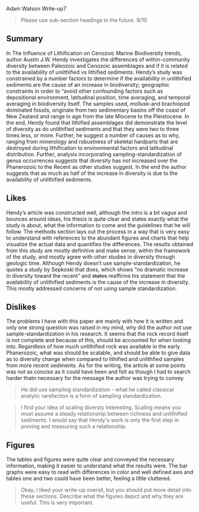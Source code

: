 Adam Watson
Write-up7

> Please use sub-section headings in the future.
> 9/10

## Summary 
In The Influence of Lithification on Cenozoic Marine Biodiversity trends, author Austin J.W. Hendy investigates the differences of within-community diversity between Paleozoic and Cenozoic assemblages and if it is related to the availability of unlithified vs lithified sediments. Hendy’s study was constrained by a number factors to determine if the availability in unlithified sediments are the cause of an increase in biodiversity; geographic constraints in order to “avoid other  confounding factors such as depositional environment, latitudinal position, time averaging, and temporal averaging in biodiversity itself.  The samples used, mollusk-and brachiopod dominated fossils, originate from two sedimentary basins off the coast of New Zealand and range in age from the late Miocene to the Pleistocene. In the end, Hendy found that lithified assemblages did demonstrate the level of diversity as do unlithified sediments and that they were two to three times less, or more. Further, he suggest a number of causes as to why, ranging from minerology and robustness of skeletal hardparts that are destroyed during lithification to environmental factors and latitudinal distribution. Further, analysis incorporating sampling-standardization of genus occurrences suggests that diversity has not increased over the Phanerozoic to the Recent as other studies suggest. In the end the author suggests that as much as half of the increase in diversity is due to the availability of unlithified sediments. 

## Likes
Hendy’s article was constructed well, although the intro is a bit vague and bounces around ideas, his thesis is quite clear and states exactly what the study is about, what the information to come and the guidelines that he will follow. The methods section lays out the process in a way that is very easy to understand with references to the abundant figures and charts that help visualize the actual data and quantifies the differences. The results obtained from this study are mostly definitive and make sense, within the framework of the study, and mostly agree with other studies in diversity through geologic time. Although Hendy doesn’t use sample-standardization, he quotes a study by Sepkoski that does, which shows “no dramatic increase in diversity toward the recent” and <strike>states</strike> reaffirms his statement that the availability of unlithified sediments is the cause of the increase in diversity. This mostly addressed concerns of not using sample standardization. 

## Dislikes
The problems I have with this paper are mainly with how it is written and only one strong question was raised in my mind, why did the author not use sample-standardization in his research. It seems that the rock record itself is not complete and because of this, should be accounted for when looking into. Regardless of how much unlithified rock was available in the early Phanerozoic, what was should be scalable, and should be able to give data as to diversity change when compared to lithified and unlithfied samples from more recent sediments. As for the writing, the article at some points was not as concise as it could have been and felt as though I had to search harder thatn necessary for the message the author was trying to convey. 

> He did use sampling standardization - what he called classical analytic rarefaction is a form of sampling standardization.

> I find your idea of scaling diversty interesting. Scaling means you must assume a steady relationship between richness and unlithified sediments. I would say that Hendy's work is only the first step in proving and measuring such a relationship.

## Figures
The tables and figures were quite clear and conveyed the necessary information, making it easier to understand what the results were. The bar graphs were easy to read with differences in color and well defined axis and tables one and two could have been better, feeling a little cluttered. 

> Okay, I liked your write-up overall, but you should put more detail into these sections. Describe what the figures depict and why they are useful. This is very important.
